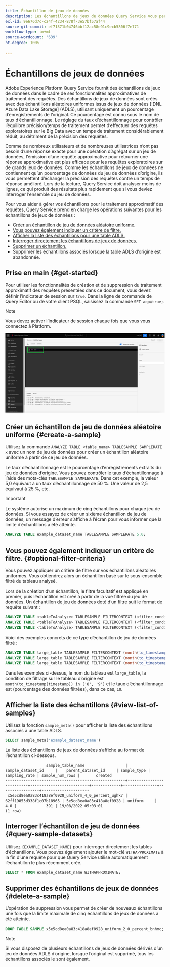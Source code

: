 ```yaml
---
title: Échantillon de jeux de données
description: Les échantillons de jeux de données Query Service vous permettent de mener des requêtes exploratoires sur le Big Data avec un temps de traitement considérablement réduit, mais au prix de la précision des requêtes. Ce guide fournit des informations sur la gestion de vos échantillons pour le traitement approximatif des requêtes.
exl-id: 9e676d7c-c24f-4234-878f-3e57bf57af44
source-git-commit: ef71371b04746bbf12ac58e91c9ecb5806f7e771
workflow-type: tm+mt
source-wordcount: '639'
ht-degree: 100%

---
```


# Échantillons de jeux de données

Adobe Experience Platform Query Service fournit des échantillons de jeux de données dans le cadre de ses fonctionnalités approximatives de traitement des requêtes. Des échantillons de jeux de données sont créés avec des échantillons aléatoires uniformes issus de jeux de données [!DNL Azure Data Lake Storage] (ADLS), utilisant uniquement un pourcentage d’enregistrements de l’original. Ce pourcentage est connu sous le nom de taux d’échantillonnage. Le réglage du taux d’échantillonnage pour contrôler l’équilibre précision/temps de traitement permet d’effectuer des requêtes exploratoires sur le Big Data avec un temps de traitement considérablement réduit, au détriment de la précision des requêtes.

Comme de nombreux utilisateurs et de nombreuses utilisatrices n’ont pas besoin d’une réponse exacte pour une opération d’agrégat sur un jeu de données, l’émission d’une requête approximative pour retourner une réponse approximative est plus efficace pour les requêtes exploratoires sur de grands jeux de données. Comme les échantillons de jeux de données ne contiennent qu’un pourcentage de données du jeu de données d’origine, ils vous permettent d’échanger la précision des requêtes contre un temps de réponse amélioré. Lors de la lecture, Query Service doit analyser moins de lignes, ce qui produit des résultats plus rapidement que si vous deviez interroger l’ensemble du jeu de données.

Pour vous aider à gérer vos échantillons pour le traitement approximatif des requêtes, Query Service prend en charge les opérations suivantes pour les échantillons de jeux de données :

- [Créer un échantillon de jeu de données aléatoire uniforme.](#create-a-sample)
- [Vous pouvez également indiquer un critère de filtre.](##optional-filter-criteria)
- [Afficher la liste des échantillons pour une table ADLS.](#view-list-of-samples)
- [Interroger directement les échantillons de jeux de données.](#query-sample-datasets)
- [Supprimer un échantillon.](#delete-a-sample)
- Supprimer les échantillons associés lorsque la table ADLS d’origine est abandonnée.

## Prise en main {#get-started}

Pour utiliser les fonctionnalités de création et de suppression du traitement approximatif des requêtes présentées dans ce document, vous devez définir l’indicateur de session sur `true`. Dans la ligne de commande de Query Editor ou de votre client PSQL, saisissez la commande `SET aqp=true;`.

>[!NOTE]
>
>Vous devez activer l’indicateur de session chaque fois que vous vous connectez à Platform.

![L’éditeur de requêtes avec la commande SET aqp=true mise en surbrillance.](../images/essential-concepts/set-session-flag.png)

## Créer un échantillon de jeu de données aléatoire uniforme {#create-a-sample}

Utilisez la commande `ANALYZE TABLE <table_name> TABLESAMPLE SAMPLERATE x` avec un nom de jeu de données pour créer un échantillon aléatoire uniforme à partir de ce jeu de données.

Le taux d’échantillonnage est le pourcentage d’enregistrements extraits du jeu de données d’origine. Vous pouvez contrôler le taux d’échantillonnage à l’aide des mots-clés `TABLESAMPLE SAMPLERATE`. Dans cet exemple, la valeur 5,0 équivaut à un taux d’échantillonnage de 50 %. Une valeur de 2,5 équivaut à 25 %, etc.

>[!IMPORTANT]
>
>Le système autorise un maximum de cinq échantillons pour chaque jeu de données. Si vous essayez de créer un sixième échantillon de jeu de données, un message d’erreur s’affiche à l’écran pour vous informer que la limite d’échantillons a été atteinte.

```sql
ANALYZE TABLE example_dataset_name TABLESAMPLE SAMPLERATE 5.0;
```

## Vous pouvez également indiquer un critère de filtre. {#optional-filter-criteria}

Vous pouvez appliquer un critère de filtre sur vos échantillons aléatoires uniformes. Vous obtiendrez alors un échantillon basé sur le sous-ensemble filtré du tableau analysé.

Lors de la création d’un échantillon, le filtre facultatif est appliqué en premier, puis l’échantillon est créé à partir de la vue filtrée du jeu de données. Un échantillon de jeu de données doté d’un filtre suit le format de requête suivant :

```sql
ANALYZE TABLE <tableToAnalyze> TABLESAMPLE FILTERCONTEXT (<filter_condition>) SAMPLERATE X.Y;
ANALYZE TABLE <tableToAnalyze> TABLESAMPLE FILTERCONTEXT (<filter_condition_1> AND/OR <filter_condition_2>) SAMPLERATE X.Y;
ANALYZE TABLE <tableToAnalyze> TABLESAMPLE FILTERCONTEXT (<filter_condition_1> AND (<filter_condition_2> OR <filter_condition_3>)) SAMPLERATE X.Y;
```

Voici des exemples concrets de ce type d’échantillon de jeu de données filtré :

```sql
ANALYZE TABLE large_table TABLESAMPLE FILTERCONTEXT (month(to_timestamp(timestamp)) in ('8', '9')) SAMPLERATE 10;
ANALYZE TABLE large_table TABLESAMPLE FILTERCONTEXT (month(to_timestamp(timestamp)) in ('8', '9') AND product.name = "product1") SAMPLERATE 10;
ANALYZE TABLE large_table TABLESAMPLE FILTERCONTEXT (month(to_timestamp(timestamp)) in ('8', '9') AND (product.name = "product1" OR product.name = "product2")) SAMPLERATE 10;
```

Dans les exemples ci-dessus, le nom du tableau est `large_table`, la condition de filtrage sur le tableau d’origine est `month(to_timestamp(timestamp)) in ('8', '9')` et le taux d’échantillonnage est (pourcentage des données filtrées), dans ce cas, `10`.

## Afficher la liste des échantillons {#view-list-of-samples}

Utilisez la fonction `sample_meta()` pour afficher la liste des échantillons associés à une table ADLS.

```sql
SELECT sample_meta('example_dataset_name')
```

La liste des échantillons de jeux de données s’affiche au format de l’échantillon ci-dessous.

```shell
                  sample_table_name                  |    sample_dataset_id     |    parent_dataset_id     | sample_type | sampling_rate | sample_num_rows |       created      
-----------------------------------------------------+--------------------------+--------------------------+-------------+---------------+-----------------+---------------------
 x5e5cd8ea0a83c418a8ef0928_uniform_4_0_percent_ughk7 | 62ff19853d338f1c07b18965 | 5e5cd8ea0a83c418a8ef0928 | uniform     |           4.0 |             391 | 19/08/2022 05:03:01
(1 row)
```

## Interroger l’échantillon de jeu de données {#query-sample-datasets}

Utilisez `{EXAMPLE_DATASET_NAME}` pour interroger directement les tables d’échantillons. Vous pouvez également ajouter le mot-clé `WITHAPPROXIMATE` à la fin d’une requête pour que Query Service utilise automatiquement l’échantillon le plus récemment créé.

```sql
SELECT * FROM example_dataset_name WITHAPPROXIMATE;
```

## Supprimer des échantillons de jeux de données {#delete-a-sample}

L’opération de suppression vous permet de créer de nouveaux échantillons une fois que la limite maximale de cinq échantillons de jeux de données a été atteinte.

```sql
DROP TABLE SAMPLE x5e5cd8ea0a83c418a8ef0928_uniform_2_0_percent_bnhmc;
```

>[!NOTE]
>
>Si vous disposez de plusieurs échantillons de jeux de données dérivés d’un jeu de données ADLS d’origine, lorsque l’original est supprimé, tous les échantillons associés le sont également.
